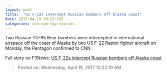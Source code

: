 ```yaml
---
layout: post
title:  "US F-22s intercept Russian bombers off Alaska coast"
date: 2017-04-18 19:22:19Z
categories: cnn-com-top-stories
---
```


Two Russian TU-95 Bear bombers were intercepted in international airspace off the coast of Alaska by two US F-22 Raptor fighter aircraft on Monday, the Pentagon confirmed to CNN.


Full story on F3News: [US F-22s intercept Russian bombers off Alaska coast](http://www.f3nws.com/n/UZCMcD)

> Posted on: Wednesday, April 19, 2017 12:22:19 AM
